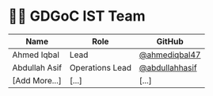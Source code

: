 # 👨‍💻 GDGoC IST Team

| Name | Role | GitHub |
|------|------|--------|
| Ahmed Iqbal | Lead | [@ahmediqbal47](https://github.com/ahmediqbal47) |
| Abdullah Asif | Operations Lead | [@abdullahhasif](https://github.com/abdullahhasif) |
| [Add More...] | [...] | [...] |
